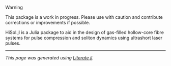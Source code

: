
> [!WARNING]
> This package is a work in progress. Please use with caution and contribute corrections or improvements if possible.

HiSol.jl is a Julia package to aid in the design of gas-filled hollow-core fibre systems for pulse compression and soliton dynamics using ultrashort laser pulses.

---

*This page was generated using [Literate.jl](https://github.com/fredrikekre/Literate.jl).*

